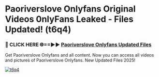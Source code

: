 # Paoriverslove Onlyfans Original Videos 0nlyFans Leaked - Files Updated! (t6q4)

<h3>🔴 CLICK HERE 🌐==►► <a href="https://tinyurl.com/ehrbuxhb" rel="nofollow">Paoriverslove Onlyfans Updated Files</a></h3>

Get Paoriverslove Onlyfans and all content. Now you can access all videos and pictures of Paoriverslove Onlyfans. New Updated Files 2025!

[![t6q4](https://i.imgur.com/lVYEuWS.gif)](https://tinyurl.com/ehrbuxhb)
